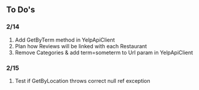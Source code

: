 ##  To Do's
### 2/14
1. Add GetByTerm method in YelpApiClient
2. Plan how Reviews will be linked with each Restaurant
3. Remove Categories & add term=someterm to Url param in YelpApiClient


### 2/15
1. Test if GetByLocation throws correct null ref exception
